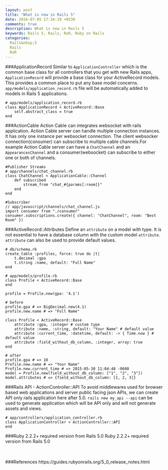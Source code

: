 ```yaml
---
layout: post
title: "What is new in Rails 5"
date: 2016-07-05 17:34:19 +0530
comments: true
description: What is new in Rails 5
keywords: Rails 5, Rails, RoR, Ruby on Rails
categories:
  Rails&nbsp;5
  Rails
  RoR 
---
```

###ApplicationRecord
Similar to `ApplicationController` which is the common base class for all controllers that you get with new Rails apps, `ApplicationRecord` will provide a base class for your ActiveRecord models. This provides a common place to put any base model concerns.
`app/models/application_record.rb` file will be automatically added to models in Rails 5 applications.

	# app/models/application_record.rb
	class ApplicationRecord < ActiveRecord::Base
		self.abstract_class = true
	end

###ActionCable
Action Cable can integrates websocket with rails application. Action Cable server can handle multiple connection instances. It has only one instance per websocket connection. The client websocker connection(consumer) can subscribe to multiple cable channels.<!--more-->For example Action Cable server can have a `ChatChannel` and an `AppearancesChannel` and a consumer(websocket) can subscribe to either one or both of channels.

	#Publisher Streams
	# app/channels/chat_channel.rb
	class ChatChannel < ApplicationCable::Channel
  		def subscribed
    		stream_from "chat_#{params[:room]}"
  		end
	end

    #Subscriber
	// app/javascript/channels/chat_channel.js
	import consumer from "./consumer"
	consumer.subscriptions.create({ channel: "ChatChannel", room: "Best Room" })


###ActiveRecord::Attributes
Define an `attribute` on a model with type. It is not essential to have a database column with the custom model `attribute`. `attribute` can also be used to provide default values.

    # db/schema.rb
	create_table :profiles, force: true do |t|
  		t.decimal :gpa
  		t.string :name, default: "Full Name"
	end
 
	# app/models/profile.rb
	class Profile < ActiveRecord::Base
	end
 
	profile = Profile.new(gpa: '4.1')
 
	# before
	profile.gpa # => BigDecimal.new(4.1)
	profile.new.name # => "Full Name"
 
	class Profile < ActiveRecord::Base
  		attribute :gpa, :integer # custom type
  		attribute :name, :string, default: "Your Name" # default value
  		attribute :current_time, :datetime, default: -> { Time.now } # default value
  		attribute :field_without_db_column, :integer, array: true
	end
 
	# after
	profile.gpa # => 10
	Profile.new.name # => "Your Name"
	Profile.new.current_time # => 2015-05-30 11:04:48 -0600
	model = Profile.new(field_without_db_column: ["1", "2", "3"])
	model.attributes # => {field_without_db_column: [1, 2, 3]}


###Rails API - ActionController::API
To avoid middlewares used for browser based web applications and server public facing json APIs, we can create API only rails application here after 5.0. `rails new my_api --api` can be used to generate application which will be API only and will not generate assets and views.
	
	# app/controllers/application_controller.rb
    class ApplicationController < ActionController::API
    end


###Ruby 2.2.2+ required version from Rails 5.0
Ruby 2.2.2+ required version from Rails 5.0

<br />
<br />
###References
https://guides.rubyonrails.org/5_0_release_notes.html
